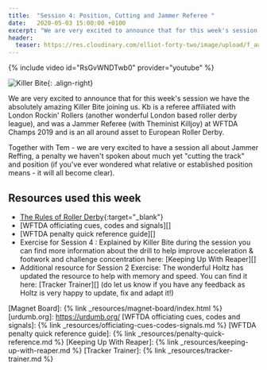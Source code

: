 ```yaml
---
title:  "Session 4: Position, Cutting and Jammer Referee "
date:   2020-05-03 15:00:00 +0100
excerpt: "We are very excited to announce that for this week's session we have the absolutely amazing Killer Bite joining us."
header:
  teaser: https://res.cloudinary.com/elliot-forty-two/image/upload/f_auto,q_auto,c_crop,g_auto,r_5,w_800,h_450/officially-awesome/portraits/killer-bite_dxqfvg.jpg
---
```


{% include video id="RsGvWNDTwb0" provider="youtube" %}

![Killer Bite](https://res.cloudinary.com/elliot-forty-two/image/upload/f_auto,q_auto,c_scale,w_300/officially-awesome/portraits/killer-bite_dxqfvg.jpg){: .align-right}

We are very excited to announce that for this week's session we have the absolutely amazing Killer Bite joining us. Kb  is a referee affiliated with London Rockin' Rollers (another wonderful London based roller derby league), and  was a Jammer Referee (with Theminist Killjoy) at WFTDA Champs 2019 and is an all around asset to European Roller Derby.

Together with Tem - we are very excited to have a session all about Jammer Reffing, a penalty we haven't spoken about much yet "cutting the track" and position (if you've ever wondered what relative or established position means - it will all become clear).

## Resources used this week
-   [The Rules of Roller Derby][]{:target="_blank"}
-   [WFTDA officiating cues, codes and signals][]
-   [WFTDA penalty quick reference guide][]
-   Exercise for Session 4 : Explained by Killer Bite during the session you can find more information about the drill to help improve acceleration & footwork and challenge concentration here: [Keeping Up With Reaper][]
-   Additional resource for Session 2 Exercise: The wonderful Holtz has updated the resource to help with memory and speed.  You can find it here: [Tracker Trainer][] (do let us know if you have any feedback as Holtz is very happy to update, fix and adapt it!)

[The Rules of Roller Derby]: <https://rules.wftda.com> "The Rules of Flat Track Roller Derby"
[Magnet Board]: {% link _resources/magnet-board/index.html %}
[urdumb.org]: <https://urdumb.org/>
[WFTDA officiating cues, codes and signals]: {% link _resources/officiating-cues-codes-signals.md %}
[WFTDA penalty quick reference guide]: {% link _resources/penalty-quick-reference.md %}
[Keeping Up With Reaper]: {% link _resources/keeping-up-with-reaper.md %}
[Tracker Trainer]: {% link _resources/tracker-trainer.md %}
